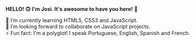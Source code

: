 <strong>HELLO! 🙃 I'm Josi. It's awesome to have you here!</strong> 👋

🌱 I’m currently learning HTML5, CSS3 and JavaScript.<br>
💙 I’m looking forward to collaborate on JavaScript projects.<br>
⚡ Fun fact: I'm a polyglot! I speak Portuguese, English, Spanish and French.

